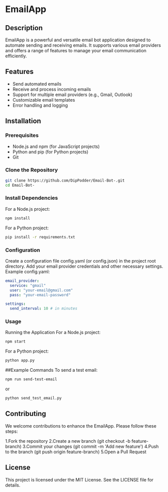 # EmailApp

## Description
EmailApp is a powerful and versatile email bot application designed to automate sending and receiving emails. It supports various email providers and offers a range of features to manage your email communication efficiently.

## Features
- Send automated emails
- Receive and process incoming emails
- Support for multiple email providers (e.g., Gmail, Outlook)
- Customizable email templates
- Error handling and logging

## Installation

### Prerequisites
- Node.js and npm (for JavaScript projects)
- Python and pip (for Python projects)
- Git

### Clone the Repository
```bash
git clone https://github.com/DipPodder/Email-Bot-.git
cd Email-Bot-
```
### Install Dependencies
For a Node.js project:
```bash
npm install
```

For a Python project:
```bash
pip install -r requirements.txt
```
### Configuration
Create a configuration file config.yaml (or config.json) in the project root directory.
Add your email provider credentials and other necessary settings.
Example config.yaml:
```yaml
email_provider:
  service: "gmail"
  user: "your-email@gmail.com"
  pass: "your-email-password"

settings:
  send_interval: 10 # in minutes
```
### Usage
Running the Application
For a Node.js project:
```bash
npm start
```
For a Python project:
```bash
python app.py
```
##Example Commands
To send a test email:
```bash
npm run send-test-email
```
or

```bash
python send_test_email.py
```
## Contributing
We welcome contributions to enhance the EmailApp. Please follow these steps:

1.Fork the repository
2.Create a new branch (git checkout -b feature-branch)
3.Commit your changes (git commit -m 'Add new feature')
4.Push to the branch (git push origin feature-branch)
5.Open a Pull Request
## License
This project is licensed under the MIT License. See the LICENSE file for details.






